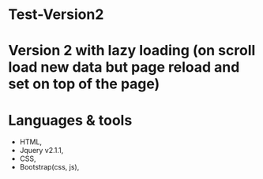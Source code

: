 # Test-Version2
# Version 2 with lazy loading (on scroll load new data but page reload and set on top of the page)
# Languages & tools
 - HTML,
 - Jquery v2.1.1,
 - CSS,
 - Bootstrap(css, js),
